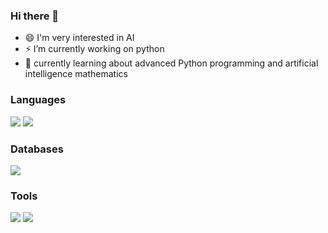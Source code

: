 ### Hi there 👋


- 😄 I'm very interested in AI
- ⚡ I’m currently working on python
- 💬 currently learning about advanced Python programming and artificial intelligence mathematics




### Languages
<a href="#3776AB" target="_blank"><img src="https://img.shields.io/badge/Python-green?style=flat-square&logo=#3776AB&logoColor=white"/></a>
<a href="#A8B9CC" target="_blank"><img src="https://img.shields.io/badge/Java-yellow?style=flat-square&logo=#3776AB&logoColor=white"/></a>




### Databases
<a href="#F80000" target="_blank"><img src="https://img.shields.io/badge/Oracle-red?style=flat-square&logo=#3776AB&logoColor=white"/></a>




### Tools
<a href="#007ACC" target="_blank"><img src="https://img.shields.io/badge/Visual Studio Code-blue?style=flat-square&logo=#3776AB&logoColor=white"/></a>
<a href="#2C2255" target="_blank"><img src="https://img.shields.io/badge/Eclipse IDE-purple?style=flat-square&logo=#3776AB&logoColor=white"/></a>


